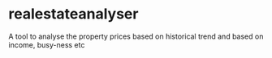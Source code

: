 # realestateanalyser
A tool to analyse the property prices based on historical trend and based on income, busy-ness etc
